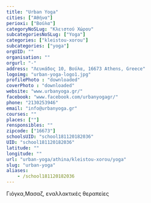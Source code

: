 ```yaml
---
title: "Urban Yoga"
cities: ["Αθήνα"]
perioxi: ["Βούλα"]
categoryNoSLug: "Κλειστού Χώρου"
subcategoriesNoSLug: ["Yoga"]
categories: ["kleistou-xorou"]
subcategories: ["yoga"]
orgUID: ""
organisation: ""
orgurl: "-"
address: "Λευκάδος 10, Βούλα, 16673 Athens, Greece"
logoimg: "urban-yoga-logo1.jpg"
profilePhoto : "downloaded"
coverPhoto : "downloaded"
website: "www.urbanyoga.gr/"
facebook: "www.facebook.com/urbanyogagr/"
phone: "2130253946"
email: "info@urbanyoga.gr"
courses: ""
places: [""]
rensponsibles: ""
zipcode: ["16673"]
schoolsUID: "school181120182036"
UID: "school181120182036"
latitude: ""
longitude: ""
url: "urban-yoga/athina/kleistou-xorou/yoga"
slug: "urban-yoga"
aliases:
    - /school181120182036
---
```



Γιόγκα,Μασαζ, εναλλακτικές θεραπείες

